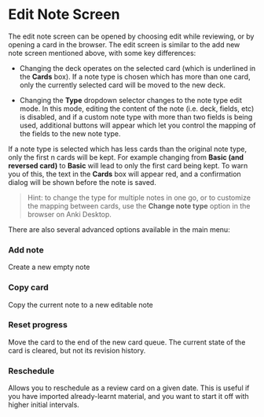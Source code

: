 # Edit Note Screen

The edit note screen can be opened by choosing edit while reviewing, or by opening a card in the browser. The edit screen is similar to the add new note screen mentioned above, with some key differences:

- Changing the deck operates on the selected card (which is underlined in the **Cards** box).
  If a note type is chosen which has more than one card, only the currently selected card will be moved to the new deck.

- Changing the **Type** dropdown selector changes to the note type edit mode. In this mode, editing the content of the note (i.e. deck, fields, etc) is disabled,
  and if a custom note type with more than two fields is being used, additional buttons will appear which let you control the mapping of the fields to the new note type.

If a note type is selected which has less cards than the original note type, only the first n cards will be kept. For example changing from **Basic (and reversed card)** to **Basic**
will lead to only the first card being kept. To warn you of this, the text in the **Cards** box will appear red, and a confirmation dialog will be shown before the note is saved.

> Hint: to change the type for multiple notes in one go, or to customize the mapping between cards, use the **Change note type** option in the browser on Anki Desktop.

There are also several advanced options available in the main menu:

### Add note

Create a new empty note

### Copy card

Copy the current note to a new editable note

### Reset progress

Move the card to the end of the new card queue. The current state of the card is cleared, but not its revision history.

### Reschedule

Allows you to reschedule as a review card on a given date. This is useful if you have imported already-learnt material, and you want to start it off with higher initial intervals.
